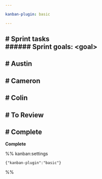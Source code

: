 ```yaml
---

kanban-plugin: basic

---
```


## # Sprint tasks<br>###### Sprint goals: \<goal>



## # Austin



## # Cameron



## # Colin



## # To Review



## # Complete

**Complete**




%% kanban:settings
```
{"kanban-plugin":"basic"}
```
%%
